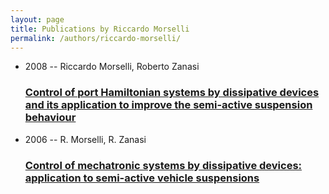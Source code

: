 ```yaml
---
layout: page
title: Publications by Riccardo Morselli
permalink: /authors/riccardo-morselli/
---
```


<ul class="post-list">
<li><span class='post-meta'>2008 -- Riccardo Morselli, Roberto Zanasi</span><h3><a class='post-link' href='../../control-of-port-hamiltonian-systems-by-dissipative-devices-and-its-application-to-improve-the-semi-active-suspension-behaviour'>Control of port Hamiltonian systems by dissipative devices and its application to improve the semi-active suspension behaviour</a></h3></li>
<li><span class='post-meta'>2006 -- R. Morselli, R. Zanasi</span><h3><a class='post-link' href='../../control-of-mechatronic-systems-by-dissipative-devices-application-to-semi-active-vehicle-suspensions'>Control of mechatronic systems by dissipative devices: application to semi-active vehicle suspensions</a></h3></li>

</ul>
